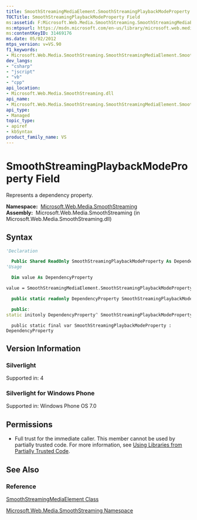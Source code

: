 ```yaml
---
title: SmoothStreamingMediaElement.SmoothStreamingPlaybackModeProperty Field (Microsoft.Web.Media.SmoothStreaming)
TOCTitle: SmoothStreamingPlaybackModeProperty Field
ms:assetid: F:Microsoft.Web.Media.SmoothStreaming.SmoothStreamingMediaElement.SmoothStreamingPlaybackModeProperty
ms:mtpsurl: https://msdn.microsoft.com/en-us/library/microsoft.web.media.smoothstreaming.smoothstreamingmediaelement.smoothstreamingplaybackmodeproperty(v=VS.90)
ms:contentKeyID: 31469176
ms.date: 05/02/2012
mtps_version: v=VS.90
f1_keywords:
- Microsoft.Web.Media.SmoothStreaming.SmoothStreamingMediaElement.SmoothStreamingPlaybackModeProperty
dev_langs:
- "csharp"
- "jscript"
- "vb"
- "cpp"
api_location:
- Microsoft.Web.Media.SmoothStreaming.dll
api_name:
- Microsoft.Web.Media.SmoothStreaming.SmoothStreamingMediaElement.SmoothStreamingPlaybackModeProperty
api_type:
- Managed
topic_type:
- apiref
- kbSyntax
product_family_name: VS
---
```


# SmoothStreamingPlaybackModeProperty Field

Represents a dependency property.

**Namespace:**  [Microsoft.Web.Media.SmoothStreaming](microsoft-web-media-smoothstreaming-namespace_1.md)  
**Assembly:**  Microsoft.Web.Media.SmoothStreaming (in Microsoft.Web.Media.SmoothStreaming.dll)

## Syntax

```vb
'Declaration

  Public Shared ReadOnly SmoothStreamingPlaybackModeProperty As DependencyProperty
'Usage

  Dim value As DependencyProperty

value = SmoothStreamingMediaElement.SmoothStreamingPlaybackModeProperty
```

```csharp
  public static readonly DependencyProperty SmoothStreamingPlaybackModeProperty
```

```cpp
  public:
static initonly DependencyProperty^ SmoothStreamingPlaybackModeProperty
```

```jscript
  public static final var SmoothStreamingPlaybackModeProperty : DependencyProperty
```

## Version Information

### Silverlight

Supported in: 4  

### Silverlight for Windows Phone

Supported in: Windows Phone OS 7.0  

## Permissions

  - Full trust for the immediate caller. This member cannot be used by partially trusted code. For more information, see [Using Libraries from Partially Trusted Code](https://msdn.microsoft.com/library/8skskf63).

## See Also

### Reference

[SmoothStreamingMediaElement Class](smoothstreamingmediaelement-class-microsoft-web-media-smoothstreaming_1.md)

[Microsoft.Web.Media.SmoothStreaming Namespace](microsoft-web-media-smoothstreaming-namespace_1.md)

